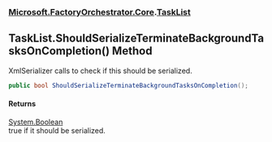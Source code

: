 ### [Microsoft.FactoryOrchestrator.Core](Microsoft_FactoryOrchestrator_Core.md 'Microsoft.FactoryOrchestrator.Core').[TaskList](Microsoft_FactoryOrchestrator_Core_TaskList.md 'Microsoft.FactoryOrchestrator.Core.TaskList')
## TaskList.ShouldSerializeTerminateBackgroundTasksOnCompletion() Method
XmlSerializer calls to check if this should be serialized.  
```csharp
public bool ShouldSerializeTerminateBackgroundTasksOnCompletion();
```
#### Returns
[System.Boolean](https://docs.microsoft.com/en-us/dotnet/api/System.Boolean 'System.Boolean')  
true if it should be serialized.
